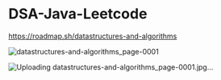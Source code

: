 # DSA-Java-Leetcode

https://roadmap.sh/datastructures-and-algorithms

![datastructures-and-algorithms_page-0001](https://github.com/Abhixs1/DSA-Java-Leetcode/assets/100253637/408b31c1-4214-4318-849f-29cf25ab0b8c)

![Uploading datastructures-and-algorithms_page-0001.jpg…]()
